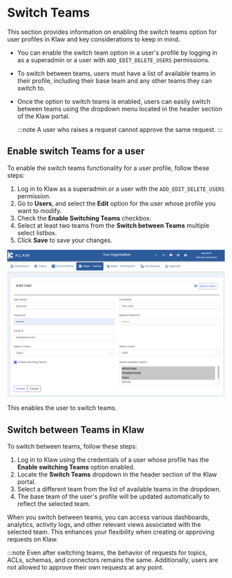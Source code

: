 # Switch Teams

This section provides information on enabling the switch teams option
for user profiles in Klaw and key considerations to keep in mind.

- You can enable the switch team option in a user's profile by
  logging in as a superadmin or a user with `ADD_EDIT_DELETE_USERS`
  permissions.
- To switch between teams, users must have a list of available teams
  in their profile, including their base team and any other teams they
  can switch to.
- Once the option to switch teams is enabled, users can easily switch
  between teams using the dropdown menu located in the header section
  of the Klaw portal.

  :::note
  A user who raises a request cannot approve the same request.
  :::

## Enable switch Teams for a user

To enable the switch teams functionality for a user profile, follow
these steps:

1.  Log in to Klaw as a superadmin or a user with the
    `ADD_EDIT_DELETE_USERS` permission.
2.  Go to **Users**, and select the **Edit** option for the user whose
    profile you want to modify.
3.  Check the **Enable Switching Teams** checkbox.
4.  Select at least two teams from the **Switch between Teams** multiple
    select listbox.
5.  Click **Save** to save your changes.

![image](../../../static/images/teams/SwitchTeams.png)

This enables the user to switch teams.

## Switch between Teams in Klaw

To switch between teams, follow these steps:

1.  Log in to Klaw using the credentials of a user whose profile has the
    **Enable switching Teams** option enabled.
2.  Locate the **Switch Teams** dropdown in the header section of the
    Klaw portal.
3.  Select a different team from the list of available teams in the
    dropdown.
4.  The base team of the user's profile will be updated automatically
    to reflect the selected team.

When you switch between teams, you can access various dashboards,
analytics, activity logs, and other relevant views associated with the
selected team. This enhances your flexibility when creating or approving
requests on Klaw.

:::note
Even after switching teams, the behavior of requests for topics, ACLs,
schemas, and connectors remains the same. Additionally, users are not
allowed to approve their own requests at any point.
